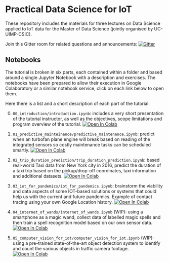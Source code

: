 # Practical Data Science for IoT

These repository includes the materials for three lectures on Data Science
applied to IoT data for the Master of Data Science (jointly organised by UC-UIMP-CSIC).

Join this Gitter room for related questions and announcements:
[![Gitter](https://badges.gitter.im/datalab_ml_iot/community.svg)](https://gitter.im/datalab_ml_iot/community?utm_source=badge&utm_medium=badge&utm_campaign=pr-badge)


## Notebooks

The tutorial is broken in six parts, each contained within a folder and based around
a single Jupyter Notebook with a description and exercises.
The notebooks have been prepared to allow their
execution in Google Colaboratory or a similar notebook service,
click on each link below to open them.

Here there is a list and a short description of each part of the tutorial:

0. `00_introduction/introduction.ipynb`: includes a very short presentation of the
  tutorial instructor, as well as the objectives, scope limitations and program
  overview of the tutorial.
  [![Open In Colab](https://colab.research.google.com/assets/colab-badge.svg)]( https://colab.research.google.com/github/pablodecm/datalab_ml_iot/blob/master/00_introduction/introduction.ipynb)

1. `01_predictive_mainteinance/predictive_maintenance.ipynb`: predict when an turbofan
  plane engine will break based on reading of the integrated sensors so costly maintenance
  tasks can be scheduled smartly.
  [![Open In Colab](https://colab.research.google.com/assets/colab-badge.svg)]( https://colab.research.google.com/github/pablodecm/datalab_ml_iot/blob/master/01_predictive_mainteinance/predictive_maintenance.ipynb)

2. `02_trip_duration_prediction/trip_duration_prediction.ipynb`: based real-world Taxi
  data from New York city in 2016, predict the duration of a taxi trip based on the
  pickup/drop-off coordinates, taxi information and additional datasets.
  [![Open In Colab](https://colab.research.google.com/assets/colab-badge.svg)]( https://colab.research.google.com/github/pablodecm/datalab_ml_iot/blob/master/02_trip_duration_prediction/trip_duration_prediction.ipynb)

3. `03_iot_for_pandemics/iot_for_pandemics.ipynb`: brainstorm the viability and data aspects of some IOT-based solutions or systems that could help us with the current and future pandemics. Example of contact tracing using your own Google Location history.
  [![Open In Colab](https://colab.research.google.com/assets/colab-badge.svg)]( https://colab.research.google.com/github/pablodecm/datalab_ml_iot/blob/master/03_iot_for_pandemics/iot_for_pandemics.ipynb)

4. `04_internet_of_wands/internet_of_wands.ipynb` (WIP): using a smartphone as a magic wand,
  collect data of labelled magic spells and then train a spell recognition model
  based on our own sensor data. 
  [![Open In Colab](https://colab.research.google.com/assets/colab-badge.svg)]( https://colab.research.google.com/github/pablodecm/datalab_ml_iot/blob/master/04_internet_of_wands/internet_of_wands.ipynb)

5. `05_computer_vision_for_iot/computer_vision_for_iot.ipynb` (WIP): using a pre-trained state-of-the-art
   object detection system to identify and count the various objects in traffic camera footage.
  [![Open In Colab](https://colab.research.google.com/assets/colab-badge.svg)]( https://colab.research.google.com/github/pablodecm/datalab_ml_iot/blob/master/05_computer_vision_for_iot/computer_vision_for_iot.ipynb)







